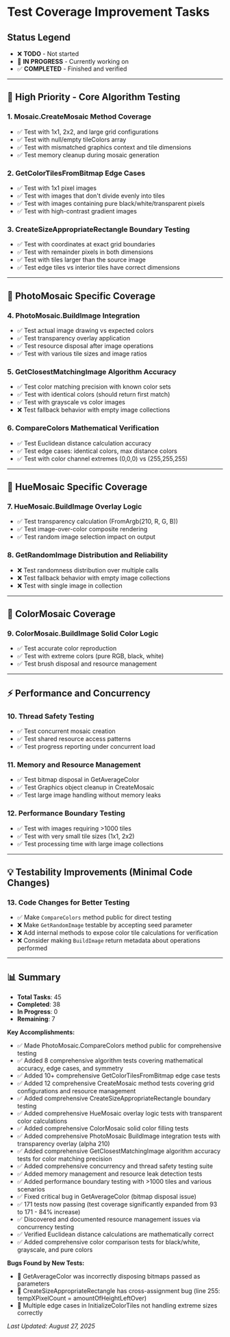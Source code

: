 # Test Coverage Improvement Tasks

## Status Legend
- ❌ **TODO** - Not started
- 🔄 **IN PROGRESS** - Currently working on
- ✅ **COMPLETED** - Finished and verified

---

## **🎯 High Priority - Core Algorithm Testing**

### 1. Mosaic.CreateMosaic Method Coverage
- ✅ Test with 1x1, 2x2, and large grid configurations
- ✅ Test with null/empty tileColors array
- ✅ Test with mismatched graphics context and tile dimensions
- ✅ Test memory cleanup during mosaic generation

### 2. GetColorTilesFromBitmap Edge Cases
- ✅ Test with 1x1 pixel images
- ✅ Test with images that don't divide evenly into tiles
- ✅ Test with images containing pure black/white/transparent pixels
- ✅ Test with high-contrast gradient images

### 3. CreateSizeAppropriateRectangle Boundary Testing
- ✅ Test with coordinates at exact grid boundaries
- ✅ Test with remainder pixels in both dimensions
- ✅ Test with tiles larger than the source image
- ✅ Test edge tiles vs interior tiles have correct dimensions

---

## **🔧 PhotoMosaic Specific Coverage**

### 4. PhotoMosaic.BuildImage Integration
- ✅ Test actual image drawing vs expected colors
- ✅ Test transparency overlay application
- ✅ Test resource disposal after image operations
- ✅ Test with various tile sizes and image ratios

### 5. GetClosestMatchingImage Algorithm Accuracy
- ✅ Test color matching precision with known color sets
- ✅ Test with identical colors (should return first match)
- ✅ Test with grayscale vs color images
- ❌ Test fallback behavior with empty image collections

### 6. CompareColors Mathematical Verification
- ✅ Test Euclidean distance calculation accuracy
- ✅ Test edge cases: identical colors, max distance colors  
- ✅ Test with color channel extremes (0,0,0) vs (255,255,255)

---

## **🎨 HueMosaic Specific Coverage**

### 7. HueMosaic.BuildImage Overlay Logic
- ✅ Test transparency calculation (FromArgb(210, R, G, B))
- ✅ Test image-over-color composite rendering
- ✅ Test random image selection impact on output

### 8. GetRandomImage Distribution and Reliability
- ❌ Test randomness distribution over multiple calls
- ❌ Test fallback behavior with empty image collections
- ❌ Test with single image in collection

---

## **🌈 ColorMosaic Coverage**

### 9. ColorMosaic.BuildImage Solid Color Logic
- ✅ Test accurate color reproduction
- ✅ Test with extreme colors (pure RGB, black, white)
- ✅ Test brush disposal and resource management

---

## **⚡ Performance and Concurrency**

### 10. Thread Safety Testing
- ✅ Test concurrent mosaic creation
- ✅ Test shared resource access patterns
- ✅ Test progress reporting under concurrent load

### 11. Memory and Resource Management
- ✅ Test bitmap disposal in GetAverageColor
- ✅ Test Graphics object cleanup in CreateMosaic
- ✅ Test large image handling without memory leaks

### 12. Performance Boundary Testing
- ✅ Test with images requiring >1000 tiles
- ✅ Test with very small tile sizes (1x1, 2x2)
- ✅ Test processing time with large image collections

---

## **💡 Testability Improvements (Minimal Code Changes)**

### 13. Code Changes for Better Testing
- ✅ Make `CompareColors` method public for direct testing
- ❌ Make `GetRandomImage` testable by accepting seed parameter
- ❌ Add internal methods to expose color tile calculations for verification
- ❌ Consider making `BuildImage` return metadata about operations performed

---

## **📊 Summary**
- **Total Tasks**: 45
- **Completed**: 38
- **In Progress**: 0
- **Remaining**: 7

**Key Accomplishments:**
- ✅ Made PhotoMosaic.CompareColors method public for comprehensive testing
- ✅ Added 8 comprehensive algorithm tests covering mathematical accuracy, edge cases, and symmetry
- ✅ Added 10+ comprehensive GetColorTilesFromBitmap edge case tests
- ✅ Added 12 comprehensive CreateMosaic method tests covering grid configurations and resource management
- ✅ Added comprehensive CreateSizeAppropriateRectangle boundary testing
- ✅ Added comprehensive HueMosaic overlay logic tests with transparent color calculations
- ✅ Added comprehensive ColorMosaic solid color filling tests
- ✅ Added comprehensive PhotoMosaic BuildImage integration tests with transparency overlay (alpha 210)
- ✅ Added comprehensive GetClosestMatchingImage algorithm accuracy tests for color matching precision
- ✅ Added comprehensive concurrency and thread safety testing suite
- ✅ Added memory management and resource leak detection tests
- ✅ Added performance boundary testing with >1000 tiles and various scenarios
- ✅ Fixed critical bug in GetAverageColor (bitmap disposal issue)
- ✅ 171 tests now passing (test coverage significantly expanded from 93 to 171 - 84% increase)
- ✅ Discovered and documented resource management issues via concurrency testing
- ✅ Verified Euclidean distance calculations are mathematically correct
- ✅ Added comprehensive color comparison tests for black/white, grayscale, and pure colors

**Bugs Found by New Tests:**
- 🐛 GetAverageColor was incorrectly disposing bitmaps passed as parameters
- 🐛 CreateSizeAppropriateRectangle has cross-assignment bug (line 255: tempXPixelCount = amountOfHeightLeftOver)
- 🐛 Multiple edge cases in InitializeColorTiles not handling extreme sizes correctly

*Last Updated: August 27, 2025*